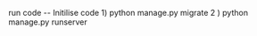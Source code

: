 run code -- 
        Initilise  code
        1) python manage.py migrate
        2 ) python manage.py runserver